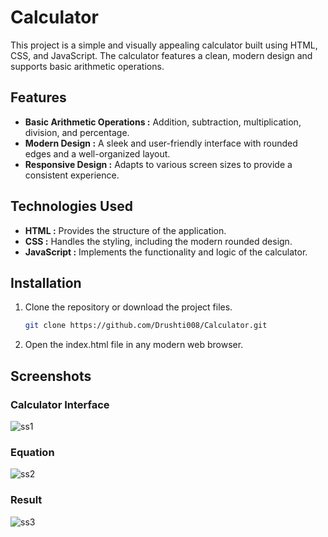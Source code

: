 # Calculator
This project is a simple and visually appealing calculator built using HTML, CSS, and JavaScript. The calculator features a clean, modern design and supports basic arithmetic operations.

## Features
- **Basic Arithmetic Operations :** Addition, subtraction, multiplication, division, and percentage.
- **Modern Design :** A sleek and user-friendly interface with rounded edges and a well-organized layout.
- **Responsive Design :** Adapts to various screen sizes to provide a consistent experience.

## Technologies Used

- **HTML :** Provides the structure of the application.
- **CSS :** Handles the styling, including the modern rounded design.
- **JavaScript :** Implements the functionality and logic of the calculator.

## Installation

1. Clone the repository or download the project files.

   ```bash
   git clone https://github.com/Drushti008/Calculator.git

2. Open the index.html file in any modern web browser.

  
## Screenshots

### Calculator Interface
![ss1](Screenshots/ss1.png)

### Equation
![ss2](Screenshots/ss2.png)

### Result
![ss3](Screenshots/ss3.png)






  
 
  
